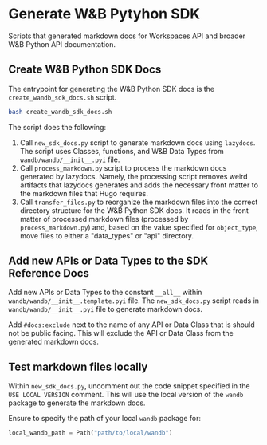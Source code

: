 # Generate W&B Pytyhon SDK

Scripts that generated markdown docs for Workspaces API and broader W&B Python API documentation.

## Create W&B Python SDK Docs

The entrypoint for generating the W&B Python SDK docs is the `create_wandb_sdk_docs.sh` script. 

```bash
bash create_wandb_sdk_docs.sh
```

The script does the following:

1. Call `new_sdk_docs.py` script to generate markdown docs using `lazydocs`. The script uses Classes, functions, and W&B Data Types from `wandb/wandb/__init__.pyi` file.
2. Call `process_markdown.py` script to process the markdown docs generated by lazydocs. Namely, the processing script removes weird artifacts that lazydocs generates and adds the necessary front matter to the markdown files that Hugo requires.
3. Call `transfer_files.py` to reorganize the markdown files into the correct directory structure for the W&B Python SDK docs. It reads in the front matter of processed markdown files (processed by `process_markdown.py`) and, based on the value specified for `object_type`, move files to either a "data_types" or "api" directory.


## Add new APIs or Data Types to the SDK Reference Docs

Add new APIs or Data Types to the constant `__all__` within `wandb/wandb/__init__.template.pyi` file. The `new_sdk_docs.py` script reads in `wandb/wandb/__init__.pyi` file to generate markdown docs.

Add `#docs:exclude` next to the name of any API or Data Class that is should not be public facing. This will exclude the API or Data Class from the generated markdown docs.
 

## Test markdown files locally

Within `new_sdk_docs.py`, uncomment out the code snippet specified in the `USE LOCAL VERSION` comment. This will use the local version of the `wandb` package to generate the markdown docs. 

Ensure to specify the path of your local `wandb` package for:

```python titile="new_sdk_docs.py"
local_wandb_path = Path("path/to/local/wandb")
```
